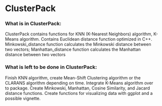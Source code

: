 # ClusterPack
### What is in ClusterPack:
ClusterPack contains functions for KNN (K-Nearest Neighbors) algorithm, K-Means algorithm. Contains Euclidean distance function optimized in C++. Minkowski_distance function calculates the Minkowski distance between two vectors; Manhattan_distance function calculates the Manhattan distance between two vectors

### What is left to be done in ClusterPack:
Finish KNN algorithm, create Mean-Shift Clustering algorithm or the CLARANS algorithm depending on time. Integrate K-Means algorithm over to package. Create Minkowski, Manhattan, Cosine Similarity, and Jacard distance functions. Create functions for visualizing data with ggplot and a possible vignette.
















